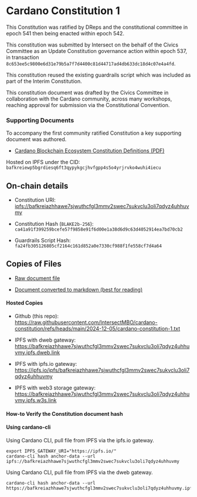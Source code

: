 # Cardano Constitution 1

This Constitution was ratified by DReps and the constitutional committee in epoch 541 then being enacted within epoch 542.

This constitution was submitted by Intersect on the behalf of the Civics Committee as an Update Constitution governance action within epoch 537, in transaction `8c653ee5c9800e6d31e79b5a7f7d4400c81d44717ad4db633dc18d4c07e4a4fd`.

This constitution reused the existing guardrails script which was included as part of the Interim Constitution.

This constitution document was drafted by the Civics Committee in collaboration with the Cardano community, across many workshops, reaching approval for submission via the Constitutional Convention.

### Supporting Documents

To accompany the first community ratified Constitution a key supporting document was authored.

- [Cardano Blockchain Ecosystem Constitution Definitions (PDF)](./definitions.pdf)

Hosted on IPFS under the CID: `bafkreiewp5bgrdiesq6ft3qypykgcjhvfgpp4s5o4yrjrvko4wuhi4iecu`

## On-chain details

- Constitution URI: <ipfs://bafkreiazhhawe7sjwuthcfgl3mmv2swec7sukvclu3oli7qdyz4uhhuvmy>

- Constitution Hash (`BLAKE2b-256`): `ca41a91f399259bcefe57f9858e91f6d00e1a38d6d9c63d4052914ea7bd70cb2`

- Guardrails Script Hash: `fa24fb305126805cf2164c161d852a0e7330cf988f1fe558cf7d4a64`

## Copies of Files

- [Raw document file](./cardano-constitution-0.txt)

- [Document converted to markdown (best for reading)](./cardano-constitution-0.txt.md)

#### Hosted Copies

- Github (this repo): <https://raw.githubusercontent.com/IntersectMBO/cardano-constitution/refs/heads/main/2024-12-05/cardano-constitution-1.txt>

- IPFS with dweb gateway: <https://bafkreiazhhawe7sjwuthcfgl3mmv2swec7sukvclu3oli7qdyz4uhhuvmy.ipfs.dweb.link>

- IPFS with ipfs.io gateway: <https://ipfs.io/ipfs/bafkreiazhhawe7sjwuthcfgl3mmv2swec7sukvclu3oli7qdyz4uhhuvmy>

- IPFS with web3 storage gateway: <https://bafkreiazhhawe7sjwuthcfgl3mmv2swec7sukvclu3oli7qdyz4uhhuvmy.ipfs.w3s.link>

#### How-to Verify the Constitution document hash

#### Using cardano-cli

Using Cardano CLI, pull file from IPFS via the ipfs.io gateway.

```shell
export IPFS_GATEWAY_URI="https://ipfs.io/"
cardano-cli hash anchor-data --url ipfs://bafkreiazhhawe7sjwuthcfgl3mmv2swec7sukvclu3oli7qdyz4uhhuvmy
```

Using Cardano CLI, pull file from IPFS via the dweb gateway.

```shell
cardano-cli hash anchor-data --url https://bafkreiazhhawe7sjwuthcfgl3mmv2swec7sukvclu3oli7qdyz4uhhuvmy.ipfs.dweb.link
```
